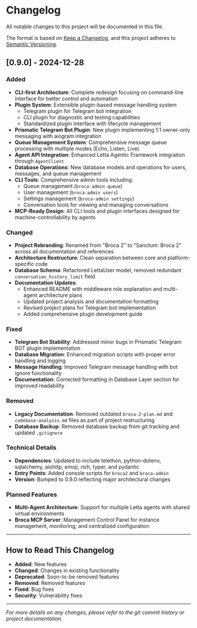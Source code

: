 # Changelog

All notable changes to this project will be documented in this file.

The format is based on [Keep a Changelog](https://keepachangelog.com/en/1.0.0/),
and this project adheres to [Semantic Versioning](https://semver.org/spec/v2.0.0.html).

## [0.9.0] - 2024-12-28

### Added
- **CLI-first Architecture**: Complete redesign focusing on command-line interface for better control and automation
- **Plugin System**: Extensible plugin-based message handling system
  - Telegram plugin for Telegram bot integration
  - CLI plugin for diagnostic and testing capabilities
  - Standardized plugin interface with lifecycle management
- **Prismatic Telegram Bot Plugin**: New plugin implementing 1:1 owner-only messaging with aiogram integration
- **Queue Management System**: Comprehensive message queue processing with multiple modes (Echo, Listen, Live)
- **Agent API Integration**: Enhanced Letta Agentic Framework integration through `AgentClient`
- **Database Operations**: New database models and operations for users, messages, and queue management
- **CLI Tools**: Comprehensive admin tools including:
  - Queue management (`broca-admin queue`)
  - User management (`broca-admin users`)
  - Settings management (`broca-admin settings`)
  - Conversation tools for viewing and managing conversations
- **MCP-Ready Design**: All CLI tools and plugin interfaces designed for machine-controllability by agents

### Changed
- **Project Rebranding**: Renamed from "Broca 2" to "Sanctum: Broca 2" across all documentation and references
- **Architecture Restructure**: Clean separation between core and platform-specific code
- **Database Schema**: Refactored LettaUser model, removed redundant `conversation_history_limit` field
- **Documentation Updates**: 
  - Enhanced README with middleware role explanation and multi-agent architecture plans
  - Updated project analysis and documentation formatting
  - Revised project plans for Telegram bot implementation
  - Added comprehensive plugin development guide

### Fixed
- **Telegram Bot Stability**: Addressed minor bugs in Prismatic Telegram BOT plugin implementation
- **Database Migration**: Enhanced migration scripts with proper error handling and logging
- **Message Handling**: Improved Telegram message handling with bot ignore functionality
- **Documentation**: Corrected formatting in Database Layer section for improved readability

### Removed
- **Legacy Documentation**: Removed outdated `broca-2-plan.md` and `codebase-analysis.md` files as part of project restructuring
- **Database Backup**: Removed database backup from git tracking and updated `.gitignore`

### Technical Details
- **Dependencies**: Updated to include telethon, python-dotenv, sqlalchemy, aiohttp, emoji, rich, typer, and pydantic
- **Entry Points**: Added console scripts for `broca2` and `broca-admin`
- **Version**: Bumped to 0.9.0 reflecting major architectural changes

### Planned Features
- **Multi-Agent Architecture**: Support for multiple Letta agents with shared virtual environments
- **Broca MCP Server**: Management Control Panel for instance management, monitoring, and centralized configuration

---

## How to Read This Changelog

- **Added**: New features
- **Changed**: Changes in existing functionality
- **Deprecated**: Soon-to-be removed features
- **Removed**: Removed features
- **Fixed**: Bug fixes
- **Security**: Vulnerability fixes

---

*For more details on any changes, please refer to the git commit history or project documentation.*

